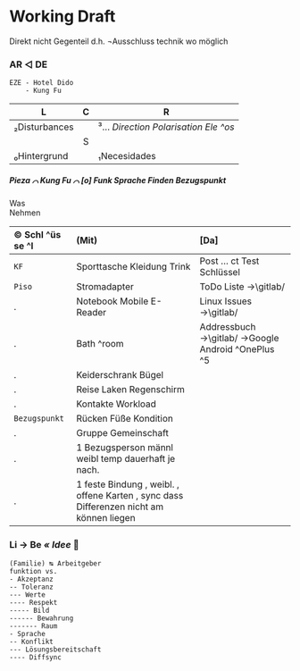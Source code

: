 # Working Draft

Direkt nicht Gegenteil d.h. ¬Ausschluss technik wo möglich


### AR ◁ DE
```
EZE - Hotel Dido
    - Kung Fu
```

|L |C |R |
|--- |:---: |--- |
|₂Disturbances | |³… _Direction Polarisation Ele ^os_ |
| |S | |
|₀Hintergrund | |₁Necesidades |


##### Pieza ⌒ Kung Fu ⌒ [o] Funk Sprache Finden Bezugspunkt

Was  
Nehmen

|© Schl ^üs se ^l |(Mit) |[Da] |
| :--- | :--- | :--- |
|`KF` |Sporttasche Kleidung Trink |Post … ct Test Schlüssel |
|`Piso`| Stromadapter |ToDo Liste →\gitlab/ |
|. |Notebook Mobile E-Reader |Linux Issues →\gitlab/ |
|. |Bath ^room |Addressbuch →\gitlab/ →Google Android ^OnePlus ^5 |
|. |Keiderschrank Bügel | |
|. |Reise Laken Regenschirm | |
|. |Kontakte Workload | |
|`Bezugspunkt`| Rücken Füße Kondition | |
|.| Gruppe Gemeinschaft | |
|.| 1 Bezugsperson männl weibl temp dauerhaft je nach. | |
|.| 1 feste Bindung , weibl. , offene Karten , sync dass Differenzen nicht am  können liegen | |


### Li → Be _« Idee_ :pregnant_woman:

```
(Familie) ↹ Arbeitgeber
funktion vs.
- Akzeptanz
-- Toleranz
--- Werte
---- Respekt
----- Bild
------ Bewahrung
------- Raum
- Sprache
-- Konflikt
--- Lösungsbereitschaft
---- Diffsync
```